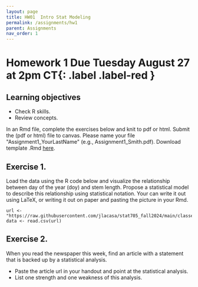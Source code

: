 ```yaml
---
layout: page
title: HW01  Intro Stat Modeling
permalink: /assignments/hw1
parent: Assignments
nav_order: 1
---
```


# Homework 1 **Due Tuesday August 27 at 2pm CT**{: .label .label-red }

## Learning objectives  
- Check R skills. 
- Review concepts. 

In an Rmd file, complete the exercises below and knit to pdf or html. Submit the (pdf or html) file to canvas. Please name your file "Assignment1_YourLastName" (e.g., Assignment1_Smith.pdf).
Download template .Rmd [here](https://github.com/jlacasa/stat705_fall2024/blob/main/homeworks/hw1.Rmd).

## Exercise 1. 

Load the data using the R code below and visualize the relationship between day of the year (doy) and stem length. Propose a statistical model to describe this relationship using statistical notation. Your can write it out using LaTeX, or writing it out on paper and pasting the picture in your Rmd. 

```
url <- "https://raw.githubusercontent.com/jlacasa/stat705_fall2024/main/classes/data/lotus_hw1.csv"
data <- read.csv(url)
```

## Exercise 2. 
When you read the newspaper this week, find an article with a statement that is backed up by a statistical analysis. 
- Paste the article url in your handout and point at the statistical analysis.
- List one strength and one weakness of this analysis.

